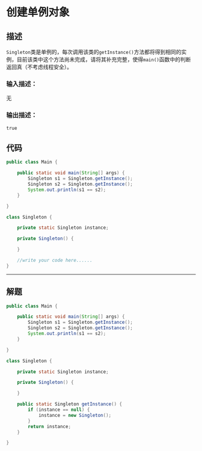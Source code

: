 # 创建单例对象

## 描述

`Singleton`类是单例的，每次调用该类的`getInstance()`方法都将得到相同的实例，目前该类中这个方法尚未完成，请将其补充完整，使得`main()`函数中的判断返回真（不考虑线程安全）。

### 输入描述：

无

### 输出描述：

`true`

## 代码

```java
public class Main {

    public static void main(String[] args) {
        Singleton s1 = Singleton.getInstance();
        Singleton s2 = Singleton.getInstance();
        System.out.println(s1 == s2);
    }

}

class Singleton {

    private static Singleton instance;

    private Singleton() {

    }

    //write your code here......
}
```



---



## 解题

```java
public class Main {

    public static void main(String[] args) {
        Singleton s1 = Singleton.getInstance();
        Singleton s2 = Singleton.getInstance();
        System.out.println(s1 == s2);
    }

}

class Singleton {

    private static Singleton instance;

    private Singleton() {

    }

    public static Singleton getInstance() {
        if (instance == null) {
            instance = new Singleton();
        }
        return instance;
    }

}
```

